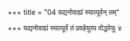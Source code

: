 +++
title = "04 यद्यनोवाह्यं स्यात्पूर्वन् तम्"

+++
यद्यनोवाह्यं स्यात्पूर्वं तं प्रवहेयुरप वोद्धरेयुः ४